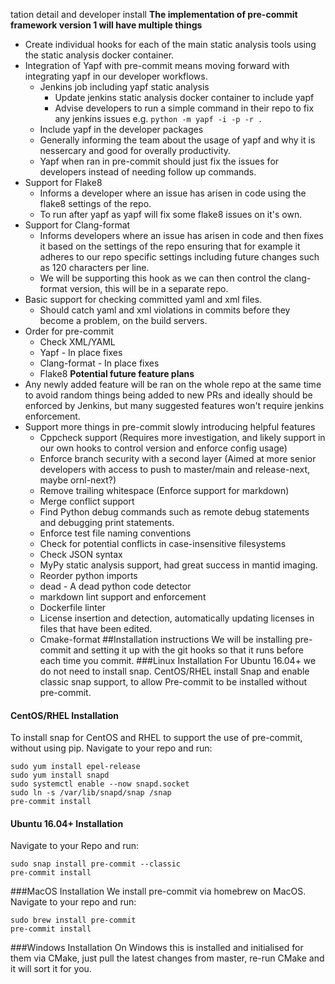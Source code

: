 tation detail and developer install
**The implementation of pre-commit framework version 1 will have multiple things**
- Create individual hooks for each of the main static analysis tools using the static analysis docker container.
- Integration of Yapf with pre-commit means moving forward with integrating yapf in our developer workflows.
    - Jenkins job including yapf static analysis
      - Update jenkins static analysis docker container to include yapf
      - Advise developers to run a simple command in their repo to fix any jenkins issues e.g. ```python -m yapf -i -p -r .```
    - Include yapf in the developer packages
    - Generally informing the team about the usage of yapf and why it is nessercary and good for overally productivity.
    - Yapf when ran in pre-commit should just fix the issues for developers instead of needing follow up commands.    
- Support for Flake8
    - Informs a developer where an issue has arisen in code using the flake8 settings of the repo.
    - To run after yapf as yapf will fix some flake8 issues on it's own.
- Support for Clang-format
    - Informs developers where an issue has arisen in code and then fixes it based on the settings of the repo ensuring that for example it adheres to our repo specific settings including future changes such as 120 characters per line.
    - We will be supporting this hook as we can then control the clang-format version, this will be in a separate repo.
- Basic support for checking committed yaml and xml files.
    - Should catch yaml and xml violations in commits before they become a problem, on the build servers.
- Order for pre-commit
    - Check XML/YAML
    - Yapf - In place fixes
    - Clang-format - In place fixes
    - Flake8
**Potential future feature plans**
- Any newly added feature will be ran on the whole repo at the same time to avoid random things being added to new PRs and ideally should be enforced by Jenkins, but many suggested features won't require jenkins enforcement.
- Support more things in pre-commit slowly introducing helpful features
    - Cppcheck support (Requires more investigation, and likely support in our own hooks to control version and enforce config usage)
    - Enforce branch security with a second layer (Aimed at more senior developers with access to push to master/main and release-next, maybe ornl-next?)
    - Remove trailing whitespace (Enforce support for markdown)
    - Merge conflict support
    - Find Python debug commands such as remote debug statements and debugging print statements.
    - Enforce test file naming conventions
    - Check for potential conflicts in case-insensitive filesystems
    - Check JSON syntax
    - MyPy static analysis support, had great success in mantid imaging.
    - Reorder python imports
    - dead - A dead python code detector
    - markdown lint support and enforcement
    - Dockerfile linter  
    - License insertion and detection, automatically updating licenses in files that have been edited.
    - Cmake-format
##Installation instructions
We will be installing pre-commit and setting it up with the git hooks so that it runs before each time you commit.
###Linux Installation
For Ubuntu 16.04+ we do not need to install snap. CentOS/RHEL install Snap and enable classic snap support, to allow Pre-commit to be installed without pre-commit.
#### CentOS/RHEL Installation
To install snap for CentOS and RHEL to support the use of pre-commit, without using pip. Navigate to your repo and run:
```shell
sudo yum install epel-release
sudo yum install snapd
sudo systemctl enable --now snapd.socket
sudo ln -s /var/lib/snapd/snap /snap
pre-commit install
```
#### Ubuntu 16.04+ Installation
Navigate to your Repo and run:
```shell
sudo snap install pre-commit --classic
pre-commit install
```
###MacOS Installation
We install pre-commit via homebrew on MacOS. Navigate to your repo and run:
```shell
sudo brew install pre-commit
pre-commit install
```
###Windows Installation
On Windows this is installed and initialised for them via CMake, just pull the latest changes from master, re-run CMake and it will sort it for you.
